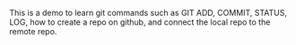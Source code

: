 This is a demo to learn git commands such as GIT ADD, COMMIT, STATUS, LOG, how to create a repo on github, and connect the local repo to the remote repo.
